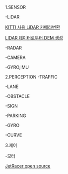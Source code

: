 1.SENSOR

  -LiDAR

  [KITTI 사용 LiDAR 카메라변환](https://darkpgmr.tistory.com/190)

  [LIDAR 데이터로부터 DEM 생성](https://docs.qgis.org/3.34/ko/docs/training_manual/forestry/basic_lidar.html)

  -RADAR
    
  -CAMERA
    
  -GYRO,IMU
    

2.PERCEPTION
  -TRAFFIC
    
  -LANE
    
  -OBSTACLE
    
  -SIGN
    
  -PARKING
    
  -GYRO
    
  -CURVE
    

3.제어

  -모터

[JetRacer open source](https://github.com/NVIDIA-AI-IOT/jetracer)
  
